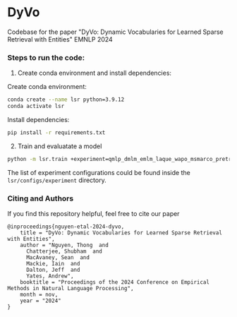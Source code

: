 # DyVo

Codebase for the paper "DyVo: Dynamic Vocabularies for Learned Sparse Retrieval with Entities" EMNLP 2024 

### Steps to run the code: 

1.  Create conda environment and install dependencies:

Create conda environment: 
```bash
conda create --name lsr python=3.9.12
conda activate lsr
```
Install dependencies: 
```bash
pip install -r requirements.txt
```
2. Train and evaluatate a model 

```bash 
python -m lsr.train +experiment=qmlp_dmlm_emlm_laque_wapo_msmarco_pretrained_inparsv2_monot53b_distillation_l1_0.0_0.001_entw_0.05.yaml training_arguments.fp16=True 
```

The list of experiment configurations could be found inside the `lsr/configs/experiment` directory. 

### Citing and Authors

If you find this repository helpful, feel free to cite our paper

```
@inproceedings{nguyen-etal-2024-dyvo,
    title = "DyVo: Dynamic Vocabularies for Learned Sparse Retrieval with Entities",
    author = "Nguyen, Thong  and
      Chatterjee, Shubham  and
      MacAvaney, Sean  and
      Mackie, Iain  and
      Dalton, Jeff  and
      Yates, Andrew",
    booktitle = "Proceedings of the 2024 Conference on Empirical Methods in Natural Language Processing",
    month = nov,
    year = "2024"
}
```
